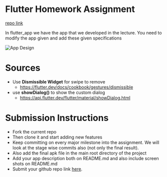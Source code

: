 # Flutter Homework Assignment

[repo link](https://github.com/tmibvishal/flutter_homework_assignment)

In flutter_app we have the app that we developed in the lecture.
You need to modify the app given and add these given specifications

![App Design](https://github.com/tmibvishal/flutter_homework_assignment/blob/master/Flutter%20Assignment_Homework.jpg?raw=true)

# Sources

- Use **Dismissible Widget** for swipe to remove
    - https://flutter.dev/docs/cookbook/gestures/dismissible
- use **showDialog()** to show the custom dialog
    - https://api.flutter.dev/flutter/material/showDialog.html

# Submission Instructions

- Fork the current repo
- Then clone it and start adding new features
- Keep committing on every major milestone into the assignment. We will look at the stage
wise commits also (not only the final result).
- Also add the final apk file in the main root directory of the project
- Add your app description both on README.md and also include screen shots on README.md
- Submit your github repo link [here](https://docs.google.com/forms/d/e/1FAIpQLScwdyu1U1h2DVb6RsZ9WR3o46jQeclCFMCtkJ03bIQfj66Hew/viewform). 